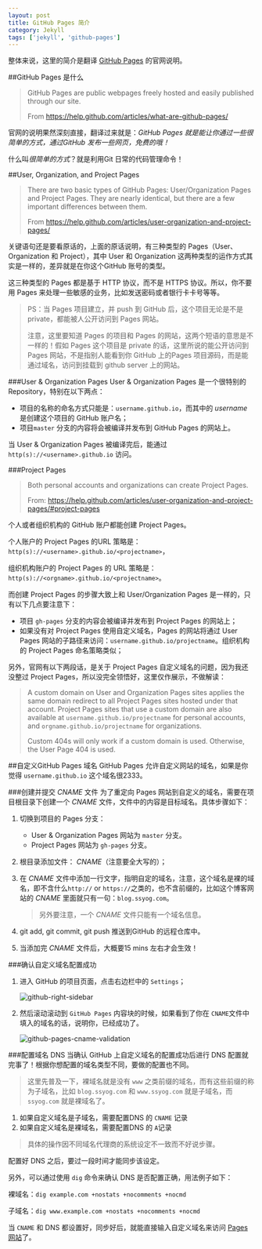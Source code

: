 ```yaml
---
layout: post
title: GitHub Pages 简介
category: Jekyll
tags: ['jekyll', 'github-pages']
---
```


整体来说，这里的简介是翻译 [GitHub Pages](https://help.github.com/categories/github-pages-basics/ "github-pages") 的官网说明。

##GitHub Pages 是什么
>GitHub Pages are public webpages freely hosted and easily published through our site.
>
>From <https://help.github.com/articles/what-are-github-pages/>

官网的说明果然深刻直接，翻译过来就是：*GitHub Pages 就是能让你通过一些很简单的方式，通过GitHub 发布一些网页，免费的哦！*

什么叫*很简单的方式*？就是利用Git 日常的代码管理命令！

##User, Organization, and Project Pages
>There are two basic types of GitHub Pages: User/Organization Pages and Project Pages. They are nearly identical, but there are a few important differences between them.
>
>From <https://help.github.com/articles/user-organization-and-project-pages/>

关键语句还是要看原话的，上面的原话说明，有三种类型的 Pages（User、Organization 和 Project），其中 User 和 Organization 这两种类型的运作方式其实是一样的，差异就是在你这个GitHub 账号的类型。

这三种类型的 Pages 都是基于 HTTP 协议，而不是 HTTPS 协议。所以，你不要用 Pages 来处理一些敏感的业务，比如发送密码或者银行卡卡号等等。

>PS：当 Pages 项目建立，并 push 到 GitHub 后，这个项目无论是不是 private，都能被人公开访问到 Pages 网站。
>
>注意，这里要知道 Pages 的项目和 Pages 的网站，这两个短语的意思是不一样的！假如 Pages 这个项目是 private 的话，这里所说的能公开访问到 Pages 网站，不是指别人能看到你 GitHub 上的Pages 项目源码，而是能通过域名，访问到挂载到 github server 上的网站。 

###User & Organization Pages
User & Organization Pages 是一个很特别的 Repository，特别在以下两点：

* 项目的名称的命名方式只能是：`username.github.io`，而其中的 *username* 是创建这个项目的 GitHub 账户名；
* 项目`master` 分支的内容将会被编译并发布到 GitHub Pages 的网站上。

当 User & Organization Pages 被编译完后，能通过 `http(s)://<username>.github.io` 访问。

###Project Pages
> Both personal accounts and organizations can create Project Pages.
>
> From: <https://help.github.com/articles/user-organization-and-project-pages/#project-pages>

个人或者组织机构的 GitHub 账户都能创建 Project Pages。

个人账户的 Project Pages 的URL 策略是：`http(s)://<username>.github.io/<projectname>`，

组织机构账户的 Project Pages 的 URL 策略是：`http(s)://<orgname>.github.io/<projectname>`。

而创建 Project Pages 的步骤大致上和 User/Organization Pages 是一样的，只有以下几点要注意下：

* 项目 `gh-pages` 分支的内容会被编译并发布到 Project Pages 的网站上； 
* 如果没有对 Project Pages 使用自定义域名，Pages 的网站将通过 User Pages 网站的子路径来访问：`username.github.io/projectname`。组织机构的 Project Pages 命名策略类似；

另外，官网有以下两段话，是关于 Project Pages 自定义域名的问题，因为我还没整过 Project Pages，所以没完全领悟好，这里仅作展示，不做解读：

> A custom domain on User and Organization Pages sites applies the same domain redirect to all Project Pages sites hosted under that account. Project Pages sites that use a custom domain are also available at `username.github.io/projectname` for personal accounts, and `orgname.github.io/projectname` for organizations.
> 
> Custom 404s will only work if a custom domain is used. Otherwise, the User Page 404 is used.

##自定义GitHub Pages 域名
GitHub Pages 允许自定义网站的域名，如果是你觉得 `username.github.io` 这个域名很2333。

<!--more-->

###创建并提交 *CNAME* 文件
为了重定向 Pages 网站到自定义的域名，需要在项目根目录下创建一个 *CNAME* 文件，文件中的内容是目标域名。具体步骤如下：

1. 切换到项目的 Pages 分支：
	* User & Organization Pages 网站为 `master` 分支。
	* Project Pages 网站为 `gh-pages` 分支。

2. 根目录添加文件： *CNAME*（注意要全大写的）；
3. 在 *CNAME* 文件中添加一行文字，指明自定的域名，注意，这个域名是裸的域名，即不含什么`http://` or `https://`之类的，也不含前缀的，比如这个博客网站的 *CNAME* 里面就只有一句：`blog.ssyog.com`。
	>另外要注意，一个 *CNAME* 文件只能有一个域名信息。

4. git add, git commit, git push 推送到GitHub 的远程仓库中。
5. 当添加完 *CNAME* 文件后，大概要15 mins 左右才会生效！

###确认自定义域名配置成功
1. 进入 GitHub 的项目页面，点击右边栏中的 `Settings`；

	![github-right-sidebar]({{site.url}}/image/github-pages-intro/github-right-sidebar.png "github-right-sidebar")

2. 然后滚动滚动到 `GitHub Pages` 内容块的时候，如果看到了你在 `CNAME`文件中填入的域名的话，说明你，已经成功了。

	![github-pages-cname-validation]({{site.url}}/image/github-pages-intro/github-pages-cname-validation.png "github-pages-cname-validation")

###配置域名 DNS
当确认 GitHub 上自定义域名的配置成功后进行 DNS 配置就完事了！根据你想配置的域名类型不同，要做的配置也不同。

> 这里先普及一下，裸域名就是没有 `www` 之类前缀的域名，而有这些前缀的称为子域名，比如 `blog.ssyog.com` 和 `www.ssyog.com` 就是子域名，而 `ssyog.com` 就是裸域名了。

1. 如果自定义域名是子域名，需要配置DNS 的 `CNAME` 记录
2. 如果自定义域名是裸域名，需要配置DNS 的 `A`记录

> 具体的操作因不同域名代理商的系统设定不一致而不好说步骤。

配置好 DNS 之后，要过一段时间才能同步该设定。

另外，可以通过使用 `dig` 命令来确认 DNS 是否配置正确，用法例子如下：

裸域名：`dig example.com +nostats +nocomments +nocmd`

子域名：`dig www.example.com +nostats +nocomments +nocmd`

当 `CNAME` 和 DNS 都设置好，同步好后，就能直接输入自定义域名来访问 [Pages 网站]({{site.url}}/)了。